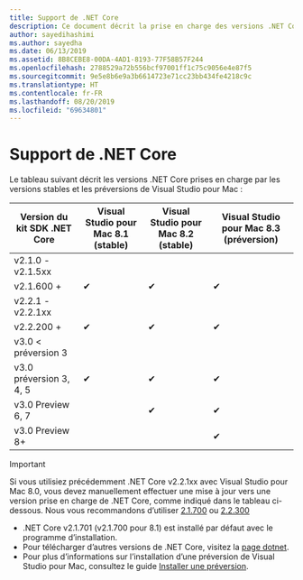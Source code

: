 ```yaml
---
title: Support de .NET Core
description: Ce document décrit la prise en charge des versions .NET Core dans Visual Studio pour Mac
author: sayedihashimi
ms.author: sayedha
ms.date: 06/13/2019
ms.assetid: 8B8CEBE8-00DA-4AD1-8193-77F58B57F244
ms.openlocfilehash: 2788529a72b556bcf97001ff1c75c9056e4e87f5
ms.sourcegitcommit: 9e5e8b6e9a3b6614723e71cc23bb434fe4218c9c
ms.translationtype: HT
ms.contentlocale: fr-FR
ms.lasthandoff: 08/20/2019
ms.locfileid: "69634801"
---
```

# <a name="net-core-support"></a>Support de .NET Core

Le tableau suivant décrit les versions .NET Core prises en charge par les versions stables et les préversions de Visual Studio pour Mac :

| Version du kit SDK .NET Core |Visual Studio pour Mac 8.1 (stable) | Visual Studio pour Mac 8.2 (stable) | Visual Studio pour Mac 8.3 (préversion) |
|---------|---------|---------|---------|
|v2.1.0 - v2.1.5xx | | | |
|v2.1.600 + |✔︎|✔︎|✔︎|
|v2.2.1 - v2.2.1xx | | | |
|v2.2.200 + |✔︎|✔︎|✔︎|
|v3.0 < préversion 3 | | | |
|v3.0 préversion 3, 4, 5 |✔︎|✔︎|✔︎|
|v3.0 Preview 6, 7 | |✔︎|✔︎|
|v3.0 Preview 8+ | | |✔︎|

> [!IMPORTANT]
> Si vous utilisiez précédemment .NET Core v2.2.1xx avec Visual Studio pour Mac 8.0, vous devez manuellement effectuer une mise à jour vers une version prise en charge de .NET Core, comme indiqué dans le tableau ci-dessous. Nous vous recommandons d’utiliser [2.1.700](https://dotnet.microsoft.com/download/dotnet-core/2.1) ou [2.2.300](https://dotnet.microsoft.com/download/dotnet-core/2.2)

* .NET Core v2.1.701 (v2.1.700 pour 8.1) est installé par défaut avec le programme d’installation.
* Pour télécharger d’autres versions de .NET Core, visitez la [page dotnet](https://dotnet.microsoft.com/download/dotnet-core).
* Pour plus d’informations sur l’installation d’une préversion de Visual Studio pour Mac, consultez le guide [Installer une préversion](https://docs.microsoft.com/visualstudio/mac/install-preview).
